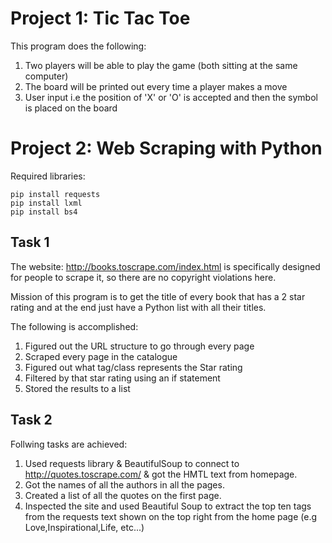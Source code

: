 # Project 1: Tic Tac Toe

This program does the following:
1. Two players will be able to play the game (both sitting at the same computer)
2. The board will be printed out every time a player makes a move
3. User input i.e the position of 'X' or 'O' is accepted and then the symbol is placed on the board

# Project 2: Web Scraping with Python
Required libraries:
```
pip install requests
pip install lxml
pip install bs4
```
## Task 1

The website: http://books.toscrape.com/index.html is specifically designed for people to scrape it, so there are no copyright violations here.

Mission of this program is to get the title of every book that has a 2 star rating and at the end just have a Python list with all their titles.

The following is accomplished:
1. Figured out the URL structure to go through every page
2. Scraped every page in the catalogue
3. Figured out what tag/class represents the Star rating
4. Filtered by that star rating using an if statement
5. Stored the results to a list

## Task 2

Follwing tasks are achieved:
1. Used requests library & BeautifulSoup to connect to http://quotes.toscrape.com/ & got the HMTL text from homepage.
2. Got the names of all the authors in all the pages.
3. Created a list of all the quotes on the first page.
4. Inspected the site and used Beautiful Soup to extract the top ten tags from the requests text shown on the top right from the home page (e.g Love,Inspirational,Life, etc...)
